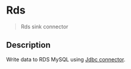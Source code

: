 # Rds

> Rds sink connector

## Description

Write data to RDS MySQL using [Jdbc connector](Jdbc.md).

